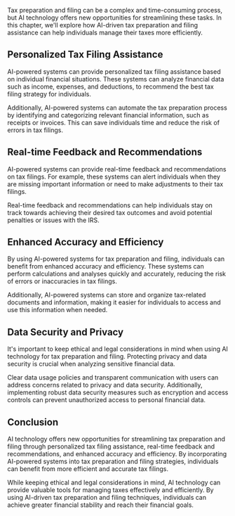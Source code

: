 
Tax preparation and filing can be a complex and time-consuming process, but AI technology offers new opportunities for streamlining these tasks. In this chapter, we'll explore how AI-driven tax preparation and filing assistance can help individuals manage their taxes more efficiently.

Personalized Tax Filing Assistance
----------------------------------

AI-powered systems can provide personalized tax filing assistance based on individual financial situations. These systems can analyze financial data such as income, expenses, and deductions, to recommend the best tax filing strategy for individuals.

Additionally, AI-powered systems can automate the tax preparation process by identifying and categorizing relevant financial information, such as receipts or invoices. This can save individuals time and reduce the risk of errors in tax filings.

Real-time Feedback and Recommendations
--------------------------------------

AI-powered systems can provide real-time feedback and recommendations on tax filings. For example, these systems can alert individuals when they are missing important information or need to make adjustments to their tax filings.

Real-time feedback and recommendations can help individuals stay on track towards achieving their desired tax outcomes and avoid potential penalties or issues with the IRS.

Enhanced Accuracy and Efficiency
--------------------------------

By using AI-powered systems for tax preparation and filing, individuals can benefit from enhanced accuracy and efficiency. These systems can perform calculations and analyses quickly and accurately, reducing the risk of errors or inaccuracies in tax filings.

Additionally, AI-powered systems can store and organize tax-related documents and information, making it easier for individuals to access and use this information when needed.

Data Security and Privacy
-------------------------

It's important to keep ethical and legal considerations in mind when using AI technology for tax preparation and filing. Protecting privacy and data security is crucial when analyzing sensitive financial data.

Clear data usage policies and transparent communication with users can address concerns related to privacy and data security. Additionally, implementing robust data security measures such as encryption and access controls can prevent unauthorized access to personal financial data.

Conclusion
----------

AI technology offers new opportunities for streamlining tax preparation and filing through personalized tax filing assistance, real-time feedback and recommendations, and enhanced accuracy and efficiency. By incorporating AI-powered systems into tax preparation and filing strategies, individuals can benefit from more efficient and accurate tax filings.

While keeping ethical and legal considerations in mind, AI technology can provide valuable tools for managing taxes effectively and efficiently. By using AI-driven tax preparation and filing techniques, individuals can achieve greater financial stability and reach their financial goals.
